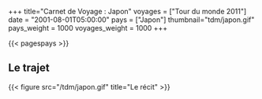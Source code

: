 +++
title="Carnet de Voyage : Japon"
voyages = ["Tour du monde 2011"]
date = "2001-08-01T05:00:00"
pays = ["Japon"]
thumbnail="tdm/japon.gif"
pays_weight = 1000
voyages_weight = 1000
+++

{{< pagespays >}}
## Le trajet
{{< figure src="/tdm/japon.gif" title="Le récit" >}}